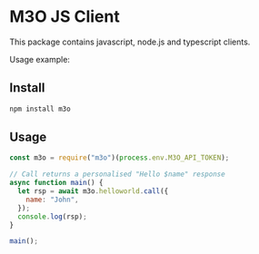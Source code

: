# M3O JS Client

This package contains javascript, node.js and typescript clients.

Usage example:

## Install

```sh
npm install m3o
```

## Usage

```js
const m3o = require("m3o")(process.env.M3O_API_TOKEN);

// Call returns a personalised "Hello $name" response
async function main() {
  let rsp = await m3o.helloworld.call({
    name: "John",
  });
  console.log(rsp);
}

main();
```
